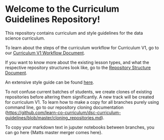 # Welcome to the Curriculum Guidelines Repository!

This repository contains curriculum and style guidelines for the data science curriculum.

To learn about the steps of the curriculum workflow for Curriculum V1, go to our [Curriculum V1 Workflow Document](https://github.com/learn-co-curriculum/dsc-curriculum-guidelines/blob/master/workflow_curriculum_v1.md).

If you want to know more about the existing lesson types, and what the respective repository structures look like, go to the [Repository Structure Document](https://github.com/learn-co-curriculum/dsc-curriculum-guidelines/blob/master/lesson_repository_structure.md).

An extensive style guide can be found [here](https://github.com/learn-co-curriculum/dsc-curriculum-guidelines/blob/master/style_guide.md).

To not confuse current batches of students, we create clones of existing repositories before altering them significantly. A new track will be created for curriculum V1. To learn how to make a copy for all branches purely using command line, go to our repository cloning documentation (https://github.com/learn-co-curriculum/dsc-curriculum-guidelines/blob/master/cloning_repositories.md).

To copy your markdown text in juputer notebooks between branches, you can go here {Matts master merger comes here}.
